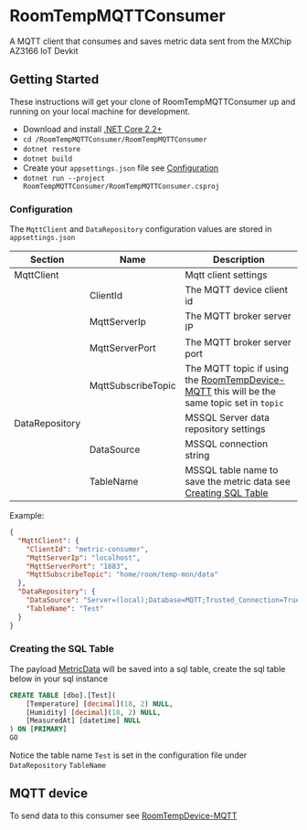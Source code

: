 # RoomTempMQTTConsumer
A MQTT client that consumes and saves metric data sent from the MXChip AZ3166 IoT Devkit

## Getting Started

These instructions will get your clone of RoomTempMQTTConsumer up and running on your local machine for development.

- Download and install [.NET Core 2.2+](https://dotnet.microsoft.com/download) 
- `cd /RoomTempMQTTConsumer/RoomTempMQTTConsumer`
- `dotnet restore`
- `dotnet build`
- Create your `appsettings.json` file see [Configuration](#configuration) 
- `dotnet run --project RoomTempMQTTConsumer/RoomTempMQTTConsumer.csproj`


### Configuration

The `MqttClient` and `DataRepository` configuration values are stored in `appsettings.json`

| Section| Name|Description|
|---|---|---|
| MqttClient |  | Mqtt client settings |
|  | ClientId | The MQTT device client id|
|  | MqttServerIp | The MQTT broker server IP|
|  | MqttServerPort | The MQTT broker server port|
|  | MqttSubscribeTopic | The MQTT topic if using the [RoomTempDevice-MQTT](https://github.com/SeanoNET/RoomTempDevice-MQTT) this will be the same topic set in `topic`|
| DataRepository |  | MSSQL Server data repository settings |
|  | DataSource | MSSQL connection string |
|  | TableName | MSSQL table name to save the metric data see [Creating SQL Table](#creating-sql-table)|

Example:
```JSON
{
  "MqttClient": {
    "ClientId": "metric-consumer",
    "MqttServerIp": "localhost",
    "MqttServerPort": "1883",
    "MqttSubscribeTopic": "home/room/temp-mon/data"
  },
  "DataRepository": {
    "DataSource": "Server=(local);Database=MQTT;Trusted_Connection=True;",
    "TableName": "Test"
  }
}
```


### Creating the SQL Table

The payload [MetricData](RoomTempMQTTConsumer/Entities/MetricData.cs) will be saved into a sql table, create the sql table below in your sql instance

```SQL
CREATE TABLE [dbo].[Test](
	[Temperature] [decimal](18, 2) NULL,
	[Humidity] [decimal](18, 2) NULL,
	[MeasuredAt] [datetime] NULL
) ON [PRIMARY]
GO
```

Notice the table name `Test` is set in the configuration file under `DataRepository` `TableName`

## MQTT device

To send data to this consumer see [RoomTempDevice-MQTT](https://github.com/SeanoNET/RoomTempDevice-MQTT)